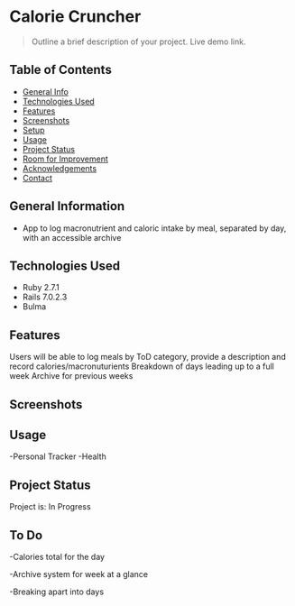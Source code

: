 # Calorie Cruncher
> Outline a brief description of your project.
> Live demo link. <!-- when hosted put demo link here -->

## Table of Contents
* [General Info](#general-information)
* [Technologies Used](#technologies-used)
* [Features](#features)
* [Screenshots](#screenshots)
* [Setup](#setup)
* [Usage](#usage)
* [Project Status](#project-status)
* [Room for Improvement](#room-for-improvement)
* [Acknowledgements](#acknowledgements)
* [Contact](#contact)
<!-- * [License](#license) -->


## General Information
- App to log macronutrient and caloric intake by meal, separated by day, with an accessible archive
<!-- You don't have to answer all the questions - just the ones relevant to your project. -->


## Technologies Used
- Ruby 2.7.1
- Rails 7.0.2.3
- Bulma



## Features
Users will be able to log meals by ToD category, provide a description and record calories/macronuturients 
Breakdown of days leading up to a full week
Archive for previous weeks

## Screenshots




## Usage
-Personal Tracker
-Health




## Project Status
Project is: In Progress


## To Do

-Calories total for the day

-Archive system for week at a glance

-Breaking apart into days



